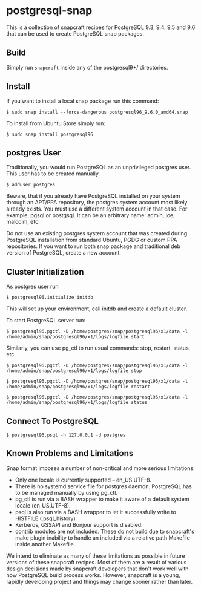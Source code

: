 # postgresql-snap

This is a collection of snapcraft recipes for PostgreSQL 9.3, 9.4, 9.5 and 9.6 that can be used to create PostgreSQL snap packages.

## Build

Simply run `snapcraft` inside any of the postgresql9*/ directories.

## Install

If you want to install a local snap package run this command:

`$ sudo snap install --force-dangerous postgresql96_9.6.0_amd64.snap`

To install from Ubuntu Store simply run:

`$ sudo snap install postgresql96`

## postgres User

Traditionally, you would run PostgreSQL as an unprivileged postgres user. 
This user has to be created manually.

`$ adduser postgres`

Beware, that if you already have PostgreSQL installed on your system through an APT/PPA repository, the postgres system account most likely already exists. You must use a different system account in that case. For example, pgsql or postgsql. It can be an arbitrary name: admin, joe, malcolm, etc.

Do not use an existing postgres system account that was created during PostgreSQL installation from standard Ubuntu, PGDG or custom PPA repositories. If you want to run both snap package and traditional deb version of PostgreSQL, create a new account.

## Cluster Initialization

As postgres user run 

`$ postgresql96.initialize initdb` 

This will set up your environment, call initdb and create a default cluster.

To start PostgreSQL server run:

`$ postgresql96.pgctl -D /home/postgres/snap/postgresql96/x1/data -l /home/admin/snap/postgresql96/x1/logs/logfile start`

Similarly, you can use pg_ctl to run usual commands: stop, restart, status, etc.

`$ postgresql96.pgctl -D /home/postgres/snap/postgresql96/x1/data -l /home/admin/snap/postgresql96/x1/logs/logfile stop`

`$ postgresql96.pgctl -D /home/postgres/snap/postgresql96/x1/data -l /home/admin/snap/postgresql96/x1/logs/logfile restart`

`$ postgresql96.pgctl -D /home/postgres/snap/postgresql96/x1/data -l /home/admin/snap/postgresql96/x1/logs/logfile status`

## Connect To PostgreSQL

`$ postgresql96.psql -h 127.0.0.1 -d postgres`

## Known Problems and Limitations

Snap format imposes a number of non-critical and more serious limitations:

* Only one locale is currently supported – en_US.UTF-8.
* There is no systemd service file for postgres daemon. PostgreSQL has to be managed manually by using pg_ctl.
* pg_ctl is run via a BASH wrapper to make it aware of a default system locale (en_US.UTF-8).
* psql is also run via a BASH wrapper to let it successfully write to HISTFILE (.psql_history)
* Kerberos, GSSAPI and Bonjour support is disabled.
* contrib modules are not included. These do not build due to snapcraft's make plugin inability to handle an included via a relative path Makefile inside another Makefile.

We intend to eliminate as many of these limitations as possible in future versions of these snapcraft recipes. Most of them are a result of various design decisions made by snapcraft developers that don't work well with how PostgreSQL build process works. However, snapcraft is a young, rapidly developing project and things may change sooner rather than later.
